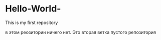 # Hello-World-
This is my first repository

в этом реозитории ничего нет.
Это вторая ветка пустого репозитория
